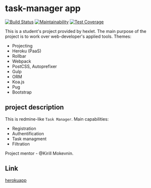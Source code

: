# task-manager app
[![Build Status](https://travis-ci.com/afufev/project-lvl4-s383.svg?branch=master)](https://travis-ci.com/afufev/project-lvl4-s383)
[![Maintainability](https://api.codeclimate.com/v1/badges/a8a5b14a4dd4b356d0f1/maintainability)](https://codeclimate.com/github/afufev/project-lvl4-s383/maintainability)
[![Test Coverage](https://api.codeclimate.com/v1/badges/a8a5b14a4dd4b356d0f1/test_coverage)](https://codeclimate.com/github/afufev/project-lvl4-s383/test_coverage)


This is a student's project provided by hexlet. The main purpose of the project is to work over web-developer's applied tools.
Themes:
* Projecting
* Heroku (PaaS)
* Rollbar
* Webpack
* PostCSS, Autoprefixer
* Gulp
* ORM
* Koa.js
* Pug
* Bootstrap

## project description

This is redmine-like `Task Manager`. Main capabilities:
* Registration
* Authentification
* Task managment
* Filtration

Project mentor - @Kirill Mokevnin.

## Link
[herokuapp](https://afuf-task-manager.herokuapp.com/)
